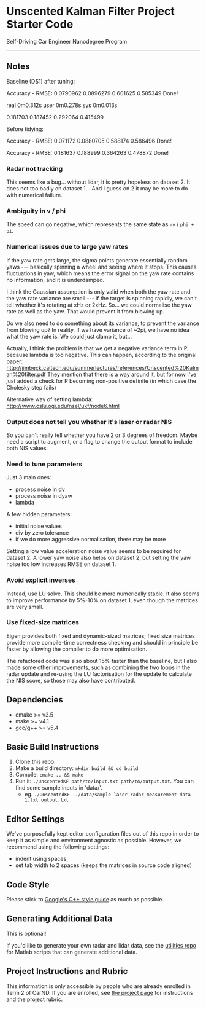 # Unscented Kalman Filter Project Starter Code
Self-Driving Car Engineer Nanodegree Program

---

## Notes

Baseline (DS1) after tuning:

Accuracy - RMSE:
0.0790962
0.0896279
 0.601625
 0.585349
Done!

real	0m0.312s
user	0m0.278s
sys	0m0.013s

0.181703
0.187452
0.292064
0.415499

Before tidying:

Accuracy - RMSE:
 0.071172
0.0880705
 0.588174
 0.586496
Done!

Accuracy - RMSE:
0.181637
0.188999
0.364263
0.478872
Done!


### Radar not tracking

This seems like a bug... without lidar, it is pretty hopeless on dataset 2.
It does not too badly on dataset 1...
And I guess on 2 it may be more to do with numerical failure.

### Ambiguity in v / phi

The speed can go negative, which represents the same state as `-v` / `phi + pi`.

### Numerical issues due to large yaw rates

If the yaw rate gets large, the sigma points generate essentially random yaws --- basically spinning a wheel and seeing where it stops. This causes fluctuations in yaw, which means the error signal on the yaw rate contains no information, and it is underdamped.

I think the Gaussian assumption is only valid when both the yaw rate and the yaw rate variance are small --- if the target is spinning rapidly, we can't tell whether it's rotating at xHz or 2xHz. So... we could normalise the yaw rate as well as the yaw. That would prevent it from blowing up.

Do we also need to do something about its variance, to prevent the variance from blowing up? In reality, if we have variance of ~2pi, we have no idea what the yaw rate is. We could just clamp it, but...

Actually, I think the problem is that we get a negative variance term in P, because lambda is too negative.
This can happen, according to the original paper: http://jimbeck.caltech.edu/summerlectures/references/Unscented%20Kalman%20filter.pdf
They mention that there is a way around it, but for now I've just added a check for P becoming non-positive definite (in which case the Cholesky step fails)

Alternative way of setting lambda: http://www.cslu.ogi.edu/nsel/ukf/node6.html

### Output does not tell you whether it's laser or radar NIS

So you can't really tell whether you have 2 or 3 degrees of freedom. Maybe need a script to augment, or a flag to change the output format to include both NIS values.

### Need to tune parameters

Just 3 main ones:

- process noise in dv
- process noise in dyaw
- lambda

A few hidden parameters:
- initial noise values
- div by zero tolerance
- if we do more aggressive normalisation, there may be more

Setting a low value acceleration noise value seems to be required for dataset 2. A lower yaw noise also helps on dataset 2, but setting the yaw noise too low increases RMSE on dataset 1.

### Avoid explicit inverses

Instead, use LU solve. This should be more numerically stable. It also seems to improve performance by 5%-10% on dataset 1, even though the matrices are very small.

### Use fixed-size matrices

Eigen provides both fixed and dynamic-sized matrices; fixed size matrices provide more compile-time correctness checking and should in principle be faster by allowing the compiler to do more optimisation.

The refactored code was also about 15% faster than the baseline, but I also made some other improvements, such as combining the two loops in the radar update and re-using the LU factorisation for the update to calculate the NIS score, so those may also have contributed.

## Dependencies

* cmake >= v3.5
* make >= v4.1
* gcc/g++ >= v5.4

## Basic Build Instructions

1. Clone this repo.
2. Make a build directory: `mkdir build && cd build`
3. Compile: `cmake .. && make`
4. Run it: `./UnscentedKF path/to/input.txt path/to/output.txt`. You can find
   some sample inputs in 'data/'.
    - eg. `./UnscentedKF ../data/sample-laser-radar-measurement-data-1.txt output.txt`

## Editor Settings

We've purposefully kept editor configuration files out of this repo in order to
keep it as simple and environment agnostic as possible. However, we recommend
using the following settings:

* indent using spaces
* set tab width to 2 spaces (keeps the matrices in source code aligned)

## Code Style

Please stick to [Google's C++ style guide](https://google.github.io/styleguide/cppguide.html) as much as possible.

## Generating Additional Data

This is optional!

If you'd like to generate your own radar and lidar data, see the
[utilities repo](https://github.com/udacity/CarND-Mercedes-SF-Utilities) for
Matlab scripts that can generate additional data.

## Project Instructions and Rubric

This information is only accessible by people who are already enrolled in Term 2
of CarND. If you are enrolled, see [the project page](https://classroom.udacity.com/nanodegrees/nd013/parts/40f38239-66b6-46ec-ae68-03afd8a601c8/modules/0949fca6-b379-42af-a919-ee50aa304e6a/lessons/c3eb3583-17b2-4d83-abf7-d852ae1b9fff/concepts/4d0420af-0527-4c9f-a5cd-56ee0fe4f09e)
for instructions and the project rubric.
